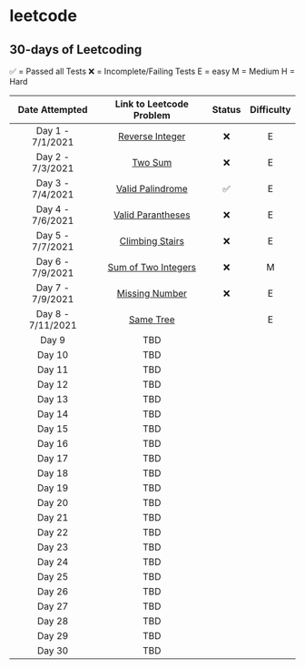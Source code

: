 # leetcode

## 30-days of Leetcoding

✅ = Passed all Tests
❌ = Incomplete/Failing Tests
E = easy
M = Medium
H = Hard

| Date Attempted    | Link to Leetcode Problem | Status | Difficulty |
| :----------: | :----------: | :-----:|  :-----:|
| Day 1 - 7/1/2021|[Reverse Integer](https://leetcode.com/problems/reverse-integer/) | ❌ | E|
| Day 2 - 7/3/2021| [Two Sum](https://leetcode.com/problems/two-sum/)|❌ |E |
| Day 3 - 7/4/2021| [Valid Palindrome](https://leetcode.com/problems/valid-palindrome/)| ✅  | E|
| Day 4 - 7/6/2021 | [Valid Parantheses](https://leetcode.com/problems/valid-parentheses/)| ❌| E|
| Day 5 - 7/7/2021| [Climbing Stairs](https://leetcode.com/problems/climbing-stairs/)| ❌| E|
| Day 6 - 7/9/2021 | [Sum of Two Integers](https://leetcode.com/problems/sum-of-two-integers)|❌| M|
| Day 7 - 7/9/2021 | [Missing Number](https://leetcode.com/problems/missing-number/)| ❌| E|
| Day 8 - 7/11/2021 | [Same Tree](https://leetcode.com/problems/same-tree/)| | E |
| Day 9 | TBD| | |
| Day 10 | TBD| | |
| Day 11 | TBD| | |
| Day 12 | TBD| | |
| Day 13 | TBD| | |
| Day 14 | TBD| | |
| Day 15 | TBD| | |
| Day 16 | TBD| | |
| Day 17 | TBD| | |
| Day 18 | TBD| | |
| Day 19 | TBD| | |
| Day 20 | TBD| | |
| Day 21 | TBD| | |
| Day 22 | TBD| | |
| Day 23 | TBD| | |
| Day 24 | TBD| | |
| Day 25 | TBD| | |
| Day 26 | TBD| | |
| Day 27 | TBD| | |
| Day 28 | TBD| | |
| Day 29 | TBD| | |
| Day 30 | TBD| | |

